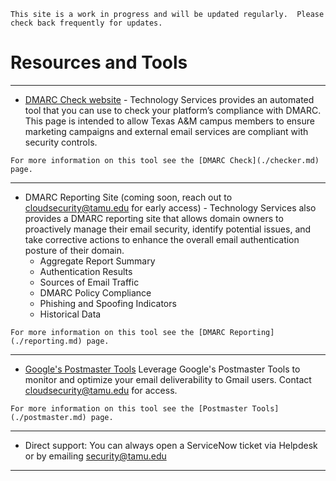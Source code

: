 ```admonish info
This site is a work in progress and will be updated regularly.  Please check back frequently for updates.
```

# Resources and Tools

---

- [DMARC Check website](https://dmarc-check.itsec.tamu.edu) - Technology Services provides an automated tool that you can use to check your platform’s compliance with DMARC. This page is intended to allow Texas A&M campus members to ensure marketing campaigns and external email services are compliant with security controls.

```admonish note
For more information on this tool see the [DMARC Check](./checker.md) page.
```

---

- DMARC Reporting Site (coming soon, reach out to [cloudsecurity@tamu.edu](mailto:cloudsecurity@tamu.edu) for early access) - Technology Services also provides a DMARC reporting site that allows domain owners to proactively manage their email security, identify potential issues, and take corrective actions to enhance the overall email authentication posture of their domain.
  - Aggregate Report Summary
  - Authentication Results
  - Sources of Email Traffic
  - DMARC Policy Compliance
  - Phishing and Spoofing Indicators
  - Historical Data

```admonish note
For more information on this tool see the [DMARC Reporting](./reporting.md) page.
```

---

- [Google's Postmaster Tools](https://www.gmail.com/postmaster/) Leverage Google's Postmaster Tools to monitor and optimize your email deliverability to Gmail users.  Contact [cloudsecurity@tamu.edu](mailto:cloudsecurity@tamu.edu) for access.

```admonish note
For more information on this tool see the [Postmaster Tools](./postmaster.md) page.
```

---

- Direct support: You can always open a ServiceNow ticket via Helpdesk or by emailing [security@tamu.edu](mailto:security@tamu.edu)

---
